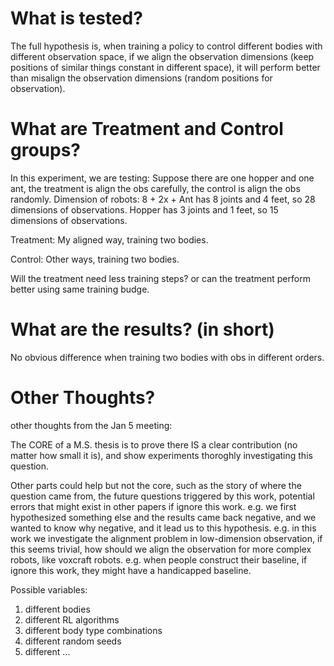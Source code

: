 # What is tested?

The full hypothesis is, when training a policy to control different bodies with different observation space,
 if we align the observation dimensions (keep positions of similar things constant in different space), it will perform better than 
 misalign the observation dimensions (random positions for observation).

# What are Treatment and Control groups?

In this experiment, we are testing:
Suppose there are one hopper and one ant, 
the treatment is align the obs carefully, the control is align the obs randomly.
Dimension of robots:
8 + 2x<joint> + <feet>
Ant has 8 joints and 4 feet, so 28 dimensions of observations.
Hopper has 3 joints and 1 feet, so 15 dimensions of observations.

Treatment:
My aligned way, training two bodies.

Control:
Other ways, training two bodies.

Will the treatment need less training steps? or can the treatment perform better using same training budge.

# What are the results? (in short)

No obvious difference when training two bodies with obs in different orders.

# Other Thoughts?

other thoughts from the Jan 5 meeting:

The CORE of a M.S. thesis is to prove there IS a clear contribution (no matter how small it is), and show experiments thoroghly investigating this question. 

Other parts could help but not the core, such as the story of where the question came from, the future questions triggered by this work, potential errors that might exist in other papers if ignore this work. 
e.g. we first hypothesized something else and the results came back negative, and we wanted to know why negative, and it lead us to this hypothesis. 
e.g. in this work we investigate the alignment problem in low-dimension observation, if this seems trivial, how should we align the observation for more complex robots, like voxcraft robots.
e.g. when people construct their baseline, if ignore this work, they might have a handicapped baseline.


Possible variables:
1. different bodies
2. different RL algorithms
3. different body type combinations
4. different random seeds
5. different ...